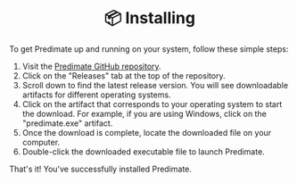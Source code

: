 <h1 align="center">📦 Installing</h1>

<p>To get Predimate up and running on your system, follow these simple steps:</p>

<ol>
  <li>Visit the <a href="https://github.com/baskerbyte/predimate">Predimate GitHub repository</a>.</li>

  <li>Click on the "Releases" tab at the top of the repository.</li>

  <li>Scroll down to find the latest release version. You will see downloadable artifacts for different operating systems.</li>

  <li>Click on the artifact that corresponds to your operating system to start the download. For example, if you are using Windows, click on the "predimate.exe" artifact.</li>

  <li>Once the download is complete, locate the downloaded file on your computer.</li>

  <li>Double-click the downloaded executable file to launch Predimate.</li>
</ol>

<p>That's it! You've successfully installed Predimate.